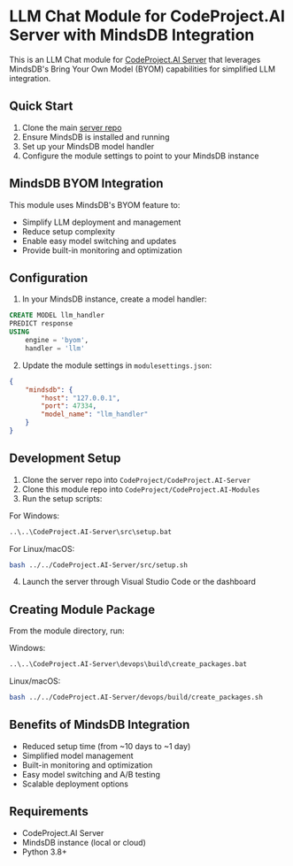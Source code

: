 # LLM Chat Module for CodeProject.AI Server with MindsDB Integration

This is an LLM Chat module for [CodeProject.AI Server](https://www.codeproject.com/Articles/5322557/CodeProject-AI-Server-AI-the-easy-way) that leverages MindsDB's Bring Your Own Model (BYOM) capabilities for simplified LLM integration.

## Quick Start

1. Clone the main [server repo](https://github.com/codeproject/CodeProject.AI-Server)
2. Ensure MindsDB is installed and running
3. Set up your MindsDB model handler
4. Configure the module settings to point to your MindsDB instance

## MindsDB BYOM Integration

This module uses MindsDB's BYOM feature to:
- Simplify LLM deployment and management
- Reduce setup complexity
- Enable easy model switching and updates
- Provide built-in monitoring and optimization

## Configuration

1. In your MindsDB instance, create a model handler:
```sql
CREATE MODEL llm_handler
PREDICT response
USING
    engine = 'byom',
    handler = 'llm'
```

2. Update the module settings in `modulesettings.json`:
```json
{
    "mindsdb": {
        "host": "127.0.0.1",
        "port": 47334,
        "model_name": "llm_handler"
    }
}
```

## Development Setup

1. Clone the server repo into `CodeProject/CodeProject.AI-Server`
2. Clone this module repo into `CodeProject/CodeProject.AI-Modules`
3. Run the setup scripts:

For Windows:
```bat
..\..\CodeProject.AI-Server\src\setup.bat
```

For Linux/macOS:
```bash
bash ../../CodeProject.AI-Server/src/setup.sh
```

4. Launch the server through Visual Studio Code or the dashboard

## Creating Module Package

From the module directory, run:

Windows:
```bat
..\..\CodeProject.AI-Server\devops\build\create_packages.bat
```

Linux/macOS:
```bash
bash ../../CodeProject.AI-Server/devops/build/create_packages.sh
```

## Benefits of MindsDB Integration

- Reduced setup time (from ~10 days to ~1 day)
- Simplified model management
- Built-in monitoring and optimization
- Easy model switching and A/B testing
- Scalable deployment options

## Requirements

- CodeProject.AI Server
- MindsDB instance (local or cloud)
- Python 3.8+
